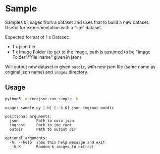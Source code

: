 # Sample

Samples `k` images from a dataset and uses that to build a new dataset. Useful for experimentation with a "lite" dataset.

Expected format of 1 x Dataset:
- 1 x json file 
- 1 x Image Folder (to get to the image, path is assumed to be "Image Folder"/"file_name" given in json)

Will output new dataset in given `outdir`, with new json file (same name as original json name) and `images` directory. 

## Usage

```bash
python3 -m cocojson.run.sample -h
```

```
usage: sample.py [-h] [--k K] json imgroot outdir

positional arguments:
  json        Path to coco json
  imgroot     Path to img root
  outdir      Path to output dir

optional arguments:
  -h, --help  show this help message and exit
  --k K       Random k images to extract
```
